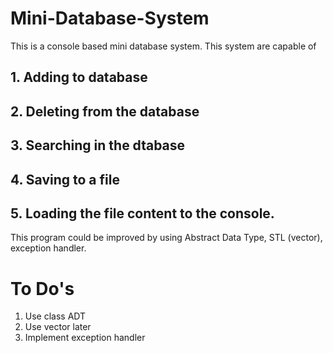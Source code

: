 # Mini-Database-System
This is a console based mini database system.  This system are capable of 

## 1. Adding to database
## 2. Deleting from the database
## 3. Searching in the dtabase 
## 4. Saving to a file
## 5. Loading the file content to the console. 

This program could be improved by using Abstract Data Type, 
STL (vector), exception handler.

# To Do's
1. Use class ADT
2. Use vector later
3. Implement exception handler
